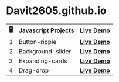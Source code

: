# Davit2605.github.io

| 🖥️ | Javascript Projects | Live Demo                                                       |
|:---:|---------------------|:---------------------------------------------------------------:|
| 1   | Button-ripple       | **[Live Demo](https://davit2605.github.io/button-ripple/)**     |
| 2   | Background-slider   | **[Live Demo](https://davit2605.github.io/background-slider/)** |
| 3   | Expanding-cards     | **[Live Demo](http://davit2605.github.io/expanding-cards/index.html)**   |
| 4   | Drag-drop     | **[Live Demo](http://davit2605.github.io/Drag-drop/index.html)**   |
